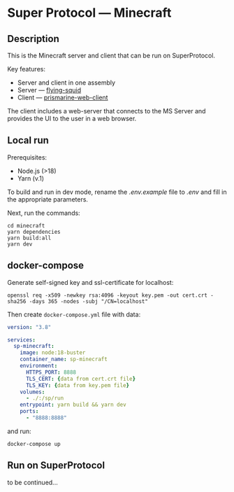 # Super Protocol — Minecraft

## Description
This is the Minecraft server and client that can be run on SuperProtocol.

Key features:
- Server and client in one assembly
- Server — [flying-squid](https://github.com/PrismarineJS/flying-squid)
- Client — [prismarine-web-client](https://github.com/PrismarineJS/prismarine-web-client)

The client includes a web-server that connects to the MS Server and provides the UI to the user in a web browser.

## Local run
Prerequisites:
- Node.js (>18)
- Yarn (v.1)


To build and run in dev mode, rename the *.env.example* file to *.env* and fill in the appropriate parameters.

Next, run the commands:
```shell
cd minecraft
yarn dependencies
yarn build:all
yarn dev
```

## docker-compose
Generate self-signed key and ssl-certificate for localhost:
```shell
openssl req -x509 -newkey rsa:4096 -keyout key.pem -out cert.crt -sha256 -days 365 -nodes -subj "/CN=localhost"
```
Then create `docker-compose.yml` file with data:
```yml
version: "3.8"

services:
  sp-minecraft:
    image: node:18-buster
    container_name: sp-minecraft
    environment:
      HTTPS_PORT: 8888
      TLS_CERT: {data from cert.crt file}
      TLS_KEY: {data from key.pem file}
    volumes:
      - ./:/sp/run
    entrypoint: yarn build && yarn dev
    ports:
      - "8888:8888"
```

and run:
```shell
docker-compose up
```

## Run on SuperProtocol

to be continued...
<!--
Информация о запуске на Супере. 
Подготовка токена для тунель-сервера, сборка солюшена для туннель-клиента и команды запуска.
Нужно указать, как подготовить и с какими аргументами создавать workflow.
Нужно описать этапы сборки проекта для граминизации через spctl.
-->





